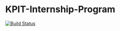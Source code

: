 # KPIT-Internship-Program
[![Build Status](https://travis-ci.org/AbhishekCN1994/KPIT_Internship_Python_Code_Testing.svg?branch=master)](https://travis-ci.org/AbhishekCN1994/KPIT_Internship_Python_Code_Testing)
